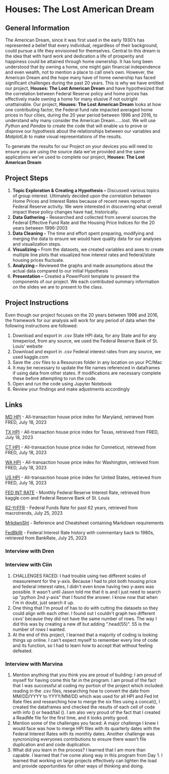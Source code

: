 # Houses:  The Lost American Dream
## General Information
The American Dream, since it was first used in the early 1930’s has represented a belief that every individual, regardless of their background, could pursue a life they envisioned for themselves.  Central to this dream is the idea that with hard work and dedication a life of prosperity and happiness could be attained through home ownership.  It has long been understood that by owning a home, one might gain financial independence and even wealth, not to mention a place to call one’s own.
However, the American Dream and the hope many have of home ownership has faced significant challenges during the past 20 years.  This is why we have entitled our project, **Houses:  The Lost American Dream** and have hypothesized that the correlation between Federal Reserve policy and home prices has effectively made owning a home for many elusive if not outright unattainable.
Our project, **Houses:  The Lost American Dream** looks at how one contributing factor, the Federal fund rate impacted averaged home prices in four cities, during the 20 year period between 1996 and 2016, to understand why many consider the American Dream……lost.
We will use *Python* and *Pandas* to create the code that will enable us to prove or disprove our hypothesis about the relationships between our variables and *MatplotLib* to make visual representations of the results.

To generate the results for our Project on your devices you will need to ensure you are using the source data we’ve provided and the same applications we’ve used to complete our project, **Houses:  The Lost American Dream**

## Project Steps
1. **Topic Exploration & Creating a Hypothesis –** Discussed various topics of group interest.  Ultimately decided upon the correlation between Home Prices and Interest Rates because of recent news reports of Federal Reserve activity.  We were interested in discovering what overall impact these policy changes have had, historically.
2. **Data Gathering -** Researched and collected from several sources the Federal Effective Fund Rate and the Housing Price Indices for the 20 years between 1996-2003
3. **Data Cleaning -** The time and effort spent preparing, modifying and merging the data to ensure we would have quality data for our analyses and visualization steps.
4. **Visualizing –** From the datasets, we created variables and axes to create multiple line plots that visualized how interest rates and federal/state housing prices fluctuate.
5. **Analyzing –** Reviewed the graphs and made assumptions about the actual data compared to our initial Hypothesis
6.	**Presentation –** Created a PowerPoint template to present the components of our project.  We each contributed summary information on the slides we are to present to the class.

## Project Instructions 

Even though our project focuses on the 20 years between 1996 and 2016, the framework for our analysis will work for any period of data when the following instructions are followed:

1.  Download and export in .csv State HPI data, for any State and for any timeperiod, from any source, we used the Federal Reserve Bank of St. Louis' website
2.  Download and export in .csv Federal interest rates from any source, we used kaggle.com
3.  Save the .csv files to a Resources folder in any location on your PC/Mac
4.  It may be necessary to update the file names referenced in dataframes if using data from other states.  If modifications are necessary complete these before attempting to run the code. 
5.  Open and run the code using Jupyter Notebook
6.  Review your findings and make adjustments accordingly

## Links
[MD HPI](https://fred.stlouisfed.org/series/MDSTHPI) - All-transaction house price index for Maryland, retrieved from FRED, July 18, 2023

[TX HPI](https://fred.stlouisfed.org/series/TXSTHPI#0) - All-transaction house price index for Texas, retrieved from FRED, July 18, 2023

[CT HPI](https://fred.stlouisfed.org/series/CTSTHPI) - All-transaction house price index for Conneticut, retrieved from FRED, July 18, 2023

[WA HPI](https://fred.stlouisfed.org/series/WASTHPI) - All-transaction house price index for Washington, retrieved from FRED, July 18, 2023

[US HPI](https://fred.stlouisfed.org/series/USSTHPI) - All-transaction house price index for United States, retrieved from FRED, July 18, 2023

[FED INT RATE](https://www.kaggle.com/datasets/federalreserve/interest-rates) - Monthly Federal Reserve Interest Rate, retrieved from kaggle.com and Federal Reserve Bank of St. Louis

[62-YrFFR](https://www.macrotrends.net/2015/fed-funds-rate-historical-chart) - Federal Funds Rate for past 62 years, retrieved from macrotrends, July 25, 2023

[MrkdwnSht](https://github.com/adam-p/markdown-here/wiki/Markdown-Cheatsheet) - Reference and Cheatsheet containing Markdown requirements

[FedBkRt](https://www.bankrate.com/banking/federal-reserve/history-of-federal-funds-rate/#2011) - Federal Interest Rate history with commentary back to 1980s, retrieved from BankRate, July 25, 2023

### Interview with Dren


### Interview with Ciin
1. CHALLENGES FACED: I had trouble using two different scales of measurement for the y-axis. Because I had to plot both housing price and federal interest rates, I didn't even know having two y-axes was possible. It wasn't until Jason told me that it is and I just need to search up "python 2nd y-axis" that I found the answer. I know now that when I'm in doubt, just search it up. 
2. One thing that I'm proud of has to do with cutting the datasets so they could align with each other. I found out I couldn't graph two different csvs' because they did not have the same number of rows. The way I did this was by creating a new df but adding ".head(55)". 55 is the number of rows I wanted.
3. At the end of this project, I learned that a majority of coding is looking things up online. I can't expect myself to remember every line of code and its function, so I had to learn how to accept that without feeling defeated. 

### Interview with Marvina
1. Mention anything that you think you are proud of building:  I am proud of myself for having come this far in the program.  I am proud of the fact that I was successful at coding my portion of the project which included:  reading in the .csv files, researching how to convert the date from MM/DD/YYYY to YYYY/MM/DD which was used for all HPI and Fed Int Rate files and researching how to merge the six files using a concat(), I created the dataframes and checked the results of each cell of code with info () or head/tail ().  I am also very proud of the fact that I created a ReadMe file for the first time, and it looks pretty good.
2. Mention some of the challenges you faced:  A major challenge I knew I would face was how to merge HPI files with its quarterly dates with the Federal Interest Rates with its monthly dates.  Another challenge was syncronizing everyones contributions to ensure there wasn't file duplication and and code duplication.
3. What did you learn in the process?  I learned that I am more than capable.  I learned that I've come along way in this program from Day 1.  I learned that working on large projects effectively can lighten the load and provide opportunities for other ways of thinking and doing.
